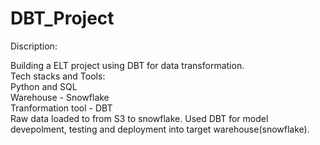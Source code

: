 # DBT_Project
Discription:

Building a ELT project using DBT for data transformation.  
Tech stacks and Tools:  
Python and SQL  
Warehouse - Snowflake  
Tranformation tool - DBT  
Raw data loaded to from S3 to snowflake. Used DBT for model devepolment, testing and deployment into target warehouse(snowflake).

